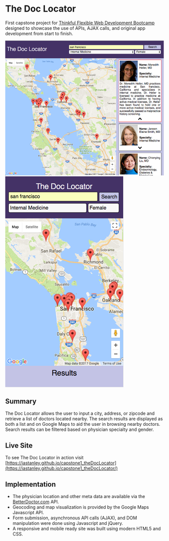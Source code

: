 # The Doc Locator
First capstone project for [Thinkful Flexible Web Development Bootcamp](https://www.thinkful.com/bootcamp/web-development/flexible/) designed to showcase the use of APIs, AJAX calls, and original app development from start to finish.

![Desktop Screenshot](DocLocator_DesktopScreenshot.png)  ![Mobile Screenshot](DocLocator_MobileScreenshot.png)

## Summary
The Doc Locator allows the user to input a city, address, or zipcode and retrieve a list of doctors located nearby. The search results are displayed as both a list and on Google Maps to aid the user in browsing nearby doctors. Search results can be filtered based on physician specialty and gender.

## Live Site
To see The Doc Locator in action visit [https://iastanley.github.io/capstone1_theDocLocator](https://iastanley.github.io/capstone1_theDocLocator/)

## Implementation
* The physician location and other meta data are available via the [BetterDoctor.com](https://betterdoctor.com/) API.
* Geocoding and map visualization is provided by the Google Maps Javascript API.    
* Form submission, asynchronous API calls (AJAX), and DOM manipulation were done using Javascript and jQuery.
* A responsive and mobile ready site was built using modern HTML5 and CSS.

